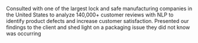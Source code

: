 Consulted with one of the largest lock and safe manufacturing companies in the United States to analyze
140,000+ customer reviews with NLP to identify product defects and increase customer satisfaction. Presented
our findings to the client and shed light on a packaging issue they did not know was occurring
